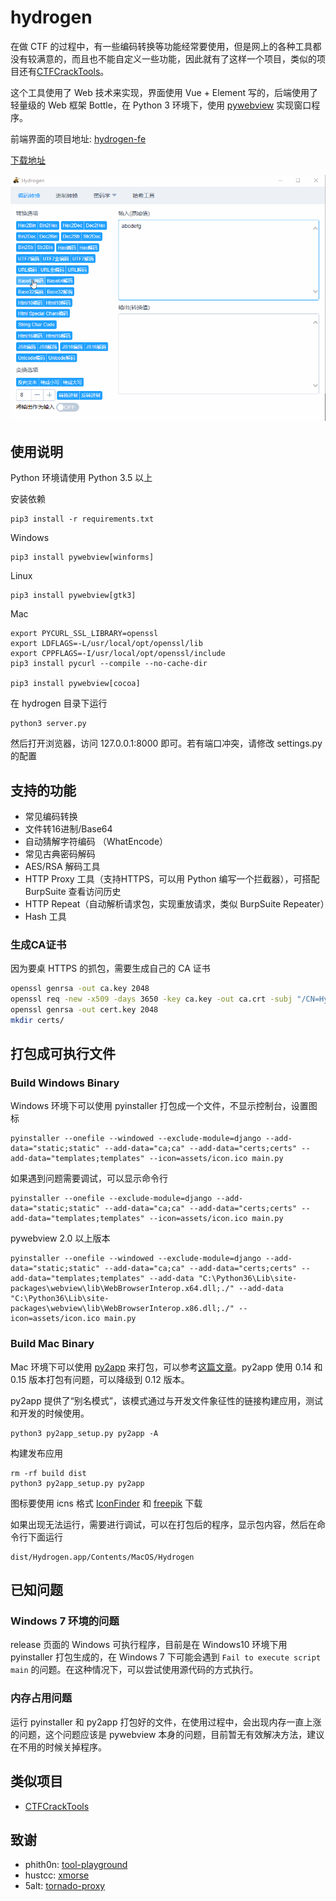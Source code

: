 # hydrogen

在做 CTF 的过程中，有一些编码转换等功能经常要使用，但是网上的各种工具都没有较满意的，而且也不能自定义一些功能，因此就有了这样一个项目，类似的项目还有[CTFCrackTools](https://github.com/0Chencc/CTFCrackTools)。

这个工具使用了 Web 技术来实现，界面使用 Vue + Element 写的，后端使用了轻量级的 Web 框架 Bottle，在 Python 3 环境下，使用 [pywebview](https://github.com/r0x0r/pywebview) 实现窗口程序。

前端界面的项目地址: [hydrogen-fe](https://github.com/restran/hydrogen-fe)

[下载地址](https://github.com/restran/hydrogen/releases)

![demo.gif](docs/demo.gif "")

## 使用说明

Python 环境请使用 Python 3.5 以上

安装依赖

    pip3 install -r requirements.txt

Windows

    pip3 install pywebview[winforms]

Linux

    pip3 install pywebview[gtk3]

Mac

    export PYCURL_SSL_LIBRARY=openssl
    export LDFLAGS=-L/usr/local/opt/openssl/lib
    export CPPFLAGS=-I/usr/local/opt/openssl/include
    pip3 install pycurl --compile --no-cache-dir
    
    pip3 install pywebview[cocoa]

在 hydrogen 目录下运行

    python3 server.py

然后打开浏览器，访问 127.0.0.1:8000 即可。若有端口冲突，请修改 settings.py 的配置


## 支持的功能

- 常见编码转换
- 文件转16进制/Base64
- 自动猜解字符编码 （WhatEncode）
- 常见古典密码解码
- AES/RSA 解码工具
- HTTP Proxy 工具（支持HTTPS，可以用 Python 编写一个拦截器），可搭配 BurpSuite 查看访问历史
- HTTP Repeat（自动解析请求包，实现重放请求，类似 BurpSuite Repeater）
- Hash 工具

### 生成CA证书

因为要桌 HTTPS 的抓包，需要生成自己的 CA 证书

```sh
openssl genrsa -out ca.key 2048
openssl req -new -x509 -days 3650 -key ca.key -out ca.crt -subj "/CN=Hydrogen CA"
openssl genrsa -out cert.key 2048
mkdir certs/
```

## 打包成可执行文件

### Build Windows Binary

Windows 环境下可以使用 pyinstaller 打包成一个文件，不显示控制台，设置图标

    pyinstaller --onefile --windowed --exclude-module=django --add-data="static;static" --add-data="ca;ca" --add-data="certs;certs" --add-data="templates;templates" --icon=assets/icon.ico main.py
    
如果遇到问题需要调试，可以显示命令行

    pyinstaller --onefile --exclude-module=django --add-data="static;static" --add-data="ca;ca" --add-data="certs;certs" --add-data="templates;templates" --icon=assets/icon.ico main.py

pywebview 2.0 以上版本

    pyinstaller --onefile --windowed --exclude-module=django --add-data="static;static" --add-data="ca;ca" --add-data="certs;certs" --add-data="templates;templates" --add-data "C:\Python36\Lib\site-packages\webview\lib\WebBrowserInterop.x64.dll;./" --add-data "C:\Python36\Lib\site-packages\webview\lib\WebBrowserInterop.x86.dll;./" --icon=assets/icon.ico main.py
    
### Build Mac Binary

Mac 环境下可以使用 [py2app](https://pypi.python.org/pypi/py2app/) 来打包，可以参考[这篇文章](http://www.jianshu.com/p/afb6b2b97ce9)。py2app 使用 0.14 和 0.15 版本打包有问题，可以降级到 0.12 版本。

py2app 提供了“别名模式”，该模式通过与开发文件象征性的链接构建应用，测试和开发的时候使用。

    python3 py2app_setup.py py2app -A

构建发布应用

    rm -rf build dist
    python3 py2app_setup.py py2app
    
图标要使用 icns 格式 [IconFinder](https://www.iconfinder.com/) 和 [freepik](http://www.freepik.com/free-icons) 下载

如果出现无法运行，需要进行调试，可以在打包后的程序，显示包内容，然后在命令行下面运行

    dist/Hydrogen.app/Contents/MacOS/Hydrogen

## 已知问题

### Windows 7 环境的问题

release 页面的 Windows 可执行程序，目前是在 Windows10 环境下用 pyinstaller 打包生成的，在 Windows 7 下可能会遇到 `Fail to execute script main` 的问题。在这种情况下，可以尝试使用源代码的方式执行。

### 内存占用问题

运行 pyinstaller 和 py2app 打包好的文件，在使用过程中，会出现内存一直上涨的问题，这个问题应该是 pywebview 本身的问题，目前暂无有效解决方法，建议在不用的时候关掉程序。

## 类似项目

- [CTFCrackTools](https://github.com/0Chencc/CTFCrackTools)

## 致谢

- phith0n: [tool-playground](https://github.com/phith0n/tool-playground)
- hustcc: [xmorse](https://github.com/hustcc/xmorse)
- 5alt: [tornado-proxy](https://github.com/5alt/tornado-proxy)
